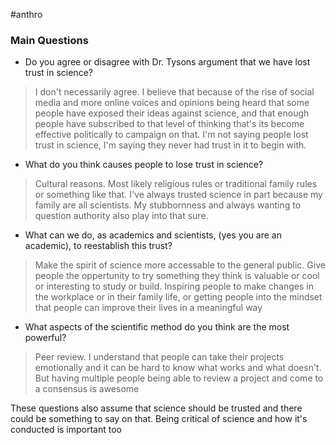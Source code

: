 #anthro

### Main Questions
* Do you agree or disagree with Dr. Tysons argument that we have lost trust in science?
> I don't necessarily agree. I believe that because of the rise of social media and more online voices and opinions being heard that some people have exposed their ideas against science, and that enough people have subscribed to that level of thinking that's its become effective politically to campaign on that. I'm not saying people lost trust in science, I'm saying they never had trust in it to begin with.
* What do you think causes people to lose trust in science?
> Cultural reasons. Most likely religious rules or traditional family rules or something like that. I've always trusted science in part because my family are all scientists. My stubbornness and always wanting to question authority also play into that sure.
* What can we do, as academics and scientists, (yes you are an academic), to reestablish this trust?
> Make the spirit of science more accessable to the general public. Give people the oppertunity to try something they think is valuable or cool or interesting to study or build. Inspiring people to make changes in the workplace or in their family life, or getting people into the mindset that people can improve their lives in a meaningful way
* What aspects of the scientific method do you think are the most powerful?
> Peer review. I understand that people can take their projects emotionally and it can be hard to know what works and what doesn't. But having multiple people being able to review a project and come to a consensus is awesome

These questions also assume that science should be trusted and there could be something to say on that. Being critical of science and how it's conducted is important too
